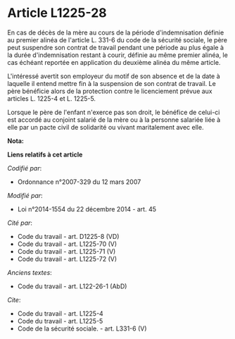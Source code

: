# Article L1225-28

En cas de décès de la mère au cours de la période d'indemnisation définie au premier alinéa de l'article L. 331-6 du code de
la sécurité sociale, le père peut suspendre son contrat de travail pendant une période au plus égale à la durée
d'indemnisation restant à courir, définie au même premier alinéa, le cas échéant reportée en application du deuxième alinéa
du même article. 

L'intéressé avertit son employeur du motif de son absence et de la date à laquelle il entend mettre fin à la suspension de
son contrat de travail. Le père bénéficie alors de la protection contre le licenciement prévue aux articles L. 1225-4 et L.
1225-5. 

Lorsque le père de l'enfant n'exerce pas son droit, le bénéfice de celui-ci est accordé au conjoint salarié de la mère ou à
la personne salariée liée à elle par un pacte civil de solidarité ou vivant maritalement avec elle.

**Nota:**



**Liens relatifs à cet article**

_Codifié par_:

  - Ordonnance n°2007-329 du 12 mars 2007

_Modifié par_:

  - Loi n°2014-1554 du 22 décembre 2014 - art. 45

_Cité par_:

  - Code du travail - art. D1225-8 (VD)
  - Code du travail - art. L1225-70 (V)
  - Code du travail - art. L1225-71 (V)
  - Code du travail - art. L1225-72 (V)

_Anciens textes_:

  - Code du travail - art. L122-26-1 (AbD)

_Cite_:

  - Code du travail - art. L1225-4
  - Code du travail - art. L1225-5
  - Code de la sécurité sociale. - art. L331-6 (V)
